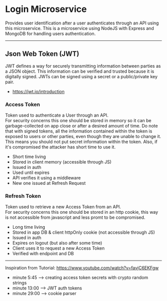 # Login Microservice

Provides user identification after a user authenticates through an API using this microservice.
This is a microservice using NodeJS with Express and MongoDB for handling users authentication.

---

## Json Web Token (JWT)

JWT defines a way for securely transmitting information between parties as a JSON object. This information can be verified and trusted because it is digitally signed. JWTs can be signed using a secret or a public/private key pair.
* https://jwt.io/introduction

### Access Token

Token used to authenticate a User through an API.   
For security concerns this one should be stored in memory so it can be garbage-collected on app close or after a desired amount of time.
Do note that with signed tokens, all the information contained within the token is exposed to users or other parties, even though they are unable to change it. This means you should not put secret information within the token.
Also, if it's compromised the attacker has short time to use it.


* Short time living
* Stored in client memory (accessible through JS)
* Issued in auth
* Used until expires
* API verifies it using a middleware
* New one issued at Refresh Request

### Refresh Token

Token used to retrieve a new Access Token from an API.   
For security concerns this one should be stored in an http cookie, this way is not accessible from javascript and less promt to be compromised. 

* Long time living
* Stored in app DB & client httpOnly cookie (not accessible through JS)
* Issued in auth
* Expires on logout (but also after some time)
* Client uses it to request a new Access Token
* Verified with endpoint and DB

---

Inspiration from Tutorial: https://www.youtube.com/watch?v=favjC6EKFgw
* minute 5:45 --> creating access token secrets with crypto random strings
* minute 13:00 --> JWT auth tokens
* minute 29:00 --> cookie parser